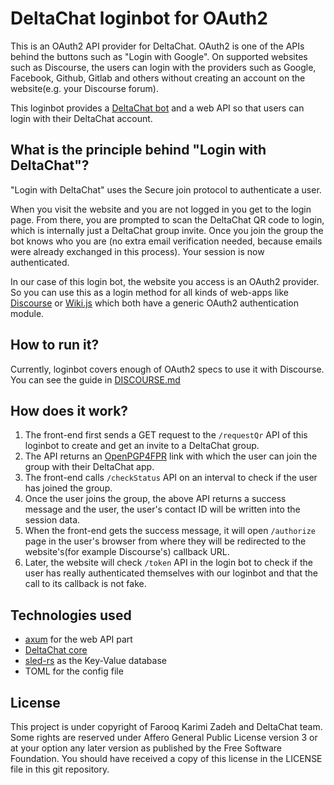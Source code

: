 # DeltaChat loginbot for OAuth2

This is an OAuth2 API provider for DeltaChat. OAuth2 is one of the APIs behind the buttons such as "Login with Google". On supported websites such as Discourse, the users can login with the providers such as Google, Facebook, Github, Gitlab and others without creating an account on the website(e.g. your Discourse forum).

This loginbot provides a [DeltaChat bot](https://delta.chat) and a web API so that users can login with their DeltaChat account.

## What is the principle behind "Login with DeltaChat"?
"Login with DeltaChat" uses the Secure join protocol to authenticate a user.

When you visit the website and you are not logged in you get to the login page. From there, you are prompted to scan the DeltaChat QR code to login, which is internally just a DeltaChat group invite. Once you join the group the bot knows who you are (no extra email verification needed, because emails were already exchanged in this process). Your session is now authenticated.

In our case of this login bot, the website you access is an OAuth2 provider. So you can use this as a login method for all kinds of web-apps like [Discourse](https://www.discourse.org/) or [Wiki.js](https://js.wiki) which both have a generic OAuth2 authentication module.


## How to run it?

Currently, loginbot covers enough of OAuth2 specs to use it with Discourse. You can see the guide in [DISCOURSE.md](./DISCOURSE.md)

## How does it work?

1. The front-end first sends a GET request to the `/requestQr` API of this loginbot to create and get an invite to a DeltaChat group.
2. The API returns an [OpenPGP4FPR](https://github.com/deltachat/interface/blob/master/uri-schemes.md#openpgp4fpr-) link with which the user can join the group with their DeltaChat app.
3. The front-end calls `/checkStatus` API on an interval to check if the user has joined the group.
4. Once the user joins the group, the above API returns a success message and the user, the user's contact ID will be written into the session data.
5. When the front-end gets the success message, it will open `/authorize` page in the user's browser from where they will be redirected to the website's(for example Discourse's) callback URL.
6. Later, the website will check `/token` API in the login bot to check if the user has really authenticated themselves with our loginbot and that the call to its callback is not fake.

## Technologies used

 - [axum](https://github.com/tokio-rs/axum) for the web API part
 - [DeltaChat core](https://github.com/deltachat/deltachat-core-rust)
 - [sled-rs](https://sled.rs/) as the Key-Value database
 - TOML for the config file

## License

This project is under copyright of Farooq Karimi Zadeh and DeltaChat team. Some rights are reserved under Affero General Public License version 3 or at your option any later version as published by the Free Software Foundation. You should have received a copy of this license in the LICENSE file in this git repository.
